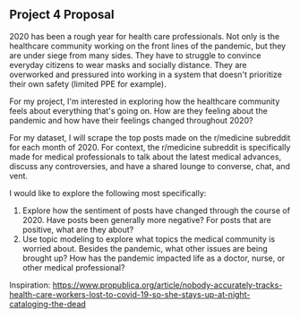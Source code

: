 ## Project 4 Proposal

2020 has been a rough year for health care professionals. Not only is the healthcare community working on the front lines of the pandemic, but they are under siege from many sides. They have to struggle to convince everyday citizens to wear masks and socially distance. They are overworked and pressured into working in a system that doesn't prioritize their own safety (limited PPE for example).

For my project, I'm interested in exploring how the healthcare community feels about everything that's going on. How are they feeling about the pandemic and how have their feelings changed throughout 2020?

For my dataset, I will scrape the top posts made on the r/medicine subreddit for each month of 2020. For context, the r/medicine subreddit is specifically made for medical professionals to talk about the latest medical advances, discuss any controversies, and have a shared lounge to converse, chat, and vent.

I would like to explore the following most specifically:

1. Explore how the sentiment of posts have changed through the course of 2020. Have posts been generally more negative? For posts that are positive, what are they about?
2. Use topic modeling to explore what topics the medical community is worried about. Besides the pandemic, what other issues are being brought up? How has the pandemic impacted life as a doctor, nurse, or other medical professional?

Inspiration: https://www.propublica.org/article/nobody-accurately-tracks-health-care-workers-lost-to-covid-19-so-she-stays-up-at-night-cataloging-the-dead